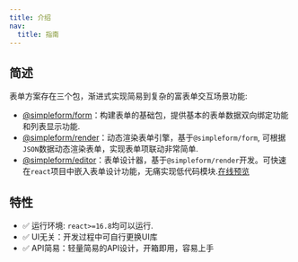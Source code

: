 ```yaml
---
title: 介绍
nav:
  title: 指南
---
```


## 简述

表单方案存在三个包，渐进式实现简易到复杂的富表单交互场景功能:
- [@simpleform/form](./form)：构建表单的基础包，提供基本的表单数据双向绑定功能和列表显示功能.
- [@simpleform/render](./render)：动态渲染表单引擎，基于`@simpleform/form`, 可根据`JSON`数据动态渲染表单，实现表单项联动非常简单.
- [@simpleform/editor](./editor)：表单设计器，基于`@simpleform/render`开发。可快速在`react`项目中嵌入表单设计功能，无痛实现低代码模块.<a href="https://mezhanglei.github.io/simpleform/demo/#/" target="_blank" rel="noopener noreferrer">在线预览</a>

## 特性

- ✅ 运行环境: `react>=16.8`均可以运行.
- ✅ UI无关：开发过程中可自行更换UI库
- ✅ API简易：轻量简易的API设计，开箱即用，容易上手


